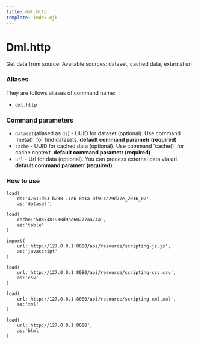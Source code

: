 ```yaml
---
title: dml.http
template: index.njk
---
```


# Dml.http

Get data from source. Available sources: dataset, cached data, external url

### Aliases

They are follows aliases of command name:

- `dml.http`

### Command parameters

- `dataset`(aliased as `ds`) - UUID for dataset (optional). Use command 'meta()' for find datasets. **default command parametr (required)** 
- `cache` - UUID for cached data (optional). Use command 'cache()' for cache context. **default command parametr (required)** 
- `url` - Url for data (optional). You can process external data via url. **default command parametr (required)** 


### How to use

```dps
load(
    ds:'47611d63-b230-11e6-8a1a-0f91ca29d77e_2016_02',
    as:'dataset')

load(
    cache:'5855481930d9ae60277a474a',
    as:'table'
)

import(
    url:'http://127.0.0.1:8080/api/resource/scripting-js.js',
    as:'javascript'
)

load(
    url:'http://127.0.0.1:8080/api/resource/scripting-csv.csv',
    as:'csv'
)

load(
    url:'http://127.0.0.1:8080/api/resource/scripting-xml.xml',
    as:'xml'
)

load(
    url:'http://127.0.0.1:8088',
    as:'html'
)

```